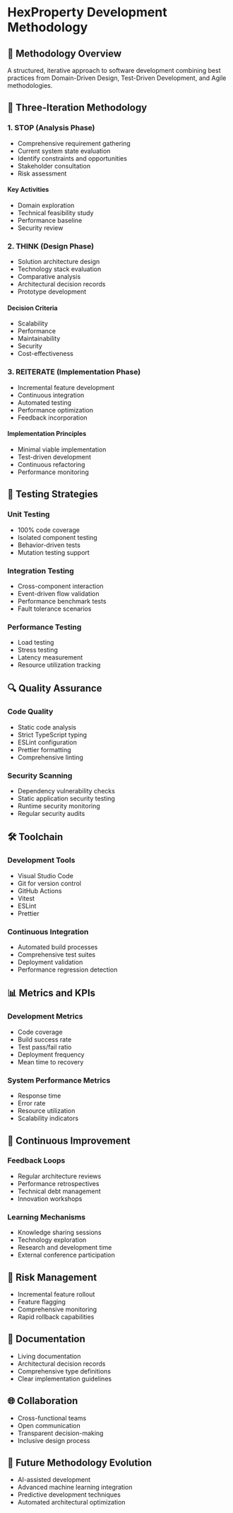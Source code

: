 # HexProperty Development Methodology

## 🚀 Methodology Overview
A structured, iterative approach to software development combining best practices from Domain-Driven Design, Test-Driven Development, and Agile methodologies.

## 🔄 Three-Iteration Methodology

### 1. STOP (Analysis Phase)
- Comprehensive requirement gathering
- Current system state evaluation
- Identify constraints and opportunities
- Stakeholder consultation
- Risk assessment

#### Key Activities
- Domain exploration
- Technical feasibility study
- Performance baseline
- Security review

### 2. THINK (Design Phase)
- Solution architecture design
- Technology stack evaluation
- Comparative analysis
- Architectural decision records
- Prototype development

#### Decision Criteria
- Scalability
- Performance
- Maintainability
- Security
- Cost-effectiveness

### 3. REITERATE (Implementation Phase)
- Incremental feature development
- Continuous integration
- Automated testing
- Performance optimization
- Feedback incorporation

#### Implementation Principles
- Minimal viable implementation
- Test-driven development
- Continuous refactoring
- Performance monitoring

## 🧪 Testing Strategies

### Unit Testing
- 100% code coverage
- Isolated component testing
- Behavior-driven tests
- Mutation testing support

### Integration Testing
- Cross-component interaction
- Event-driven flow validation
- Performance benchmark tests
- Fault tolerance scenarios

### Performance Testing
- Load testing
- Stress testing
- Latency measurement
- Resource utilization tracking

## 🔍 Quality Assurance

### Code Quality
- Static code analysis
- Strict TypeScript typing
- ESLint configuration
- Prettier formatting
- Comprehensive linting

### Security Scanning
- Dependency vulnerability checks
- Static application security testing
- Runtime security monitoring
- Regular security audits

## 🛠 Toolchain

### Development Tools
- Visual Studio Code
- Git for version control
- GitHub Actions
- Vitest
- ESLint
- Prettier

### Continuous Integration
- Automated build processes
- Comprehensive test suites
- Deployment validation
- Performance regression detection

## 📊 Metrics and KPIs

### Development Metrics
- Code coverage
- Build success rate
- Test pass/fail ratio
- Deployment frequency
- Mean time to recovery

### System Performance Metrics
- Response time
- Error rate
- Resource utilization
- Scalability indicators

## 🔄 Continuous Improvement

### Feedback Loops
- Regular architecture reviews
- Performance retrospectives
- Technical debt management
- Innovation workshops

### Learning Mechanisms
- Knowledge sharing sessions
- Technology exploration
- Research and development time
- External conference participation

## 🚧 Risk Management
- Incremental feature rollout
- Feature flagging
- Comprehensive monitoring
- Rapid rollback capabilities

## 📝 Documentation
- Living documentation
- Architectural decision records
- Comprehensive type definitions
- Clear implementation guidelines

## 🌐 Collaboration
- Cross-functional teams
- Open communication
- Transparent decision-making
- Inclusive design process

## 🔮 Future Methodology Evolution
- AI-assisted development
- Advanced machine learning integration
- Predictive development techniques
- Automated architectural optimization
